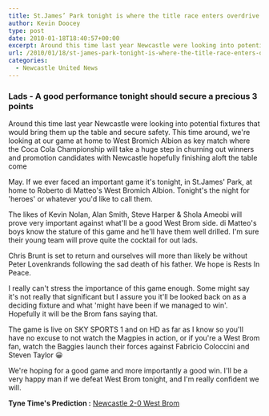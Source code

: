 ```yaml
---
title: St.James’ Park tonight is where the title race enters overdrive
author: Kevin Doocey
type: post
date: 2010-01-18T18:40:57+00:00
excerpt: Around this time last year Newcastle were looking into potential..
url: /2010/01/18/st-james-park-tonight-is-where-the-title-race-enters-overdrive/
categories:
  - Newcastle United News
---
```


### Lads - A good performance tonight should secure a precious 3 points

Around this time last year Newcastle were looking into potential fixtures that would bring them up the table and secure safety. This time around, we're looking at our game at home to West Bromich Albion as key match where the Coca Cola Championship will take a huge step in churning out winners and promotion candidates with Newcastle hopefully finishing aloft the table come

 May. If we ever faced an important game it's tonight, in St.James' Park, at home to Roberto di Matteo's West Bromich Albion. Tonight's the night for 'heroes' or whatever you'd like to call them.

The likes of Kevin Nolan, Alan Smith, Steve Harper & Shola Ameobi will prove very important against what'll be a good West Brom side. di Matteo's boys know the stature of this game and he'll have them well drilled. I'm sure their young team will prove quite the cocktail for out lads.

Chris Brunt is set to return and ourselves will more than likely be without Peter Lovenkrands following the sad death of his father. We hope is Rests In Peace.

I really can't stress the importance of this game enough. Some might say it's not really that significant but I assure you it'll be looked back on as a deciding fixture and what 'might have been if we managed to win'. Hopefully it will be the Brom fans saying that.

The game is live on SKY SPORTS 1 and on HD as far as I know so you'll have no excuse to not watch the Magpies in action, or if you're a West Brom fan, watch the Baggies launch their forces against Fabricio Coloccini and Steven Taylor 😀

We're hoping for a good game and more importantly a good win. I'll be a very happy man if we defeat West Brom tonight, and I'm really confident we will.

**Tyne Time's Prediction :** <span style="text-decoration: underline;">Newcastle 2-0 West Brom</span>
